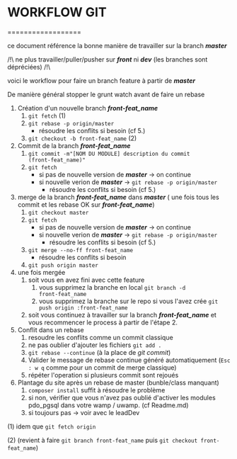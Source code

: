 # WORKFLOW GIT
==================

ce document référence la bonne manière de travailler sur la branch __*master*__

/!\ ne plus travailler/puller/pusher  sur __*front*__ ni __*dev*__ (les branches sont dépréciées) /!\

voici le workflow pour faire un branch feature à partir de __*master*__

De manière général stopper le grunt watch avant de faire un rebase

1. Création d'un nouvelle branch __*front-feat_name*__
    1. <code>git fetch</code> (1)
    2. <code>git rebase -p origin/master</code>
        * résoudre les conflits si besoin (cf 5.)
    3. <code>git checkout -b front-feat_name</code> (2)
2. Commit de la branch __*front-feat_name*__
    1. <code>git commit -m"[NOM DU MODULE] description du commit (front-feat_name)"</code>
    2. <code>git fetch</code>
        * si pas de nouvelle version de __*master*__ -> on continue
        * si nouvelle verion de __*master*__ -> <code>git rebase -p origin/master</code>
            * résoudre les conflits si besoin (cf 5.)
3. merge de la branch __*front-feat_name*__ dans __*master*__ ( une fois tous les commit et les rebase OK sur __*front-feat_name*__)
    1. <code>git checkout master</code>
    2. <code>git fetch</code>
        * si pas de nouvelle version de __*master*__ -> on continue
        * si nouvelle verion de __*master*__ -> <code>git rebase -p origin/master</code>
            * résoudre les conflits si besoin (cf 5.)
    3. <code>git merge --no-ff front-feat_name</code>
        * résoudre les conflits si besoin
    4. <code>git push origin master</code>
4. une fois mergée
    1. soit vous en avez fini avec cette feature
        1. vous supprimez la branche en local <code>git branch -d front-feat_name</code>
        1. vous supprimez la branche sur le repo si vous l'avez crée <code>git push origin :front-feat_name</code>
    2. soit vous continuez à travailler sur la branch __*front-feat_name*__ et vous recommencer le process à partir de l'étape 2.
5. Conflit dans un rebase
    1. resoudre les conflits comme un commit classique
    2. ne pas oublier d'ajouter les fichiers <code>git add .</code>
    3. <code>git rebase --continue</code> (à la place de *git commit*)
    4. Valider le message de rebase continue généré automatiquement (<code>Esc : w q</code> comme pour un commit de merge classique)
    5. répéter l'operation si plusieurs commit sont rejoués
6. Plantage du site après un rebase de master (bunble/class manquant)
    1. <code>composer install</code> suffit à résoudre le problème
    2. si non, vérifier que vous n'avez pas oublié d'activer les modules pdo_pgsql dans votre wamp / uwamp. (cf Readme.md)
    3. si toujours pas -> voir avec le leadDev




(1) idem que <code>git fetch origin</code>

(2) (revient à faire <code>git branch front-feat_name</code> puis <code>git checkout front-feat_name</code>)


